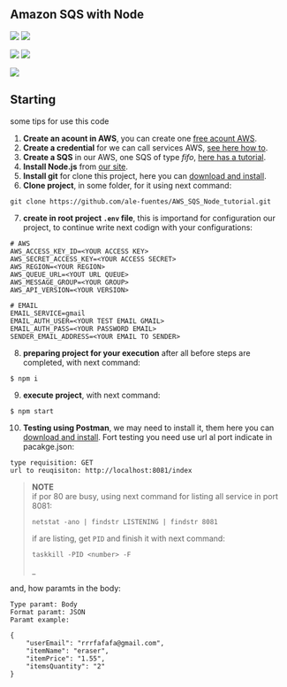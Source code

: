 
## Amazon SQS with Node

![](https://img.shields.io/badge/OS-Windows-informational?style=flat&logo=windows&logoColor=white&color=0078D6)
![](https://img.shields.io/badge/IDE-Visual_Studio_Code-informational?style=flat&logo=visual-studio-code&logoColor=white&color=007ACC)


![](https://img.shields.io/badge/Cloud-Amazon_AWS-informational?style=flat&logo=AmazonAWS&logoColor=white&color=232F3E)
![](https://img.shields.io/badge/Language-Node.Js-informational?style=flat&logo=Node.js&logoColor=white&color=339933)

![](https://img.shields.io/badge/Author-Alejandro_Fuentes_|_fuentesra@hotmail.com-informational?style=flat&logoColor=white&color=4a4c4d)

## Starting

some tips for use this code

1. **Create an acount in AWS**, you can create one [free acount AWS](https://aws.amazon.com/free/).
2. **Create a credential** for we can call services AWS, [see here how to](https://docs.aws.amazon.com/powershell/latest/userguide/pstools-appendix-sign-up.html).
3. **Create a SQS** in our AWS, one SQS of type *fifo*, [here has a tutorial](https://console.aws.amazon.com/sqs/).
4. **Install Node.js** from [our site](https://nodejs.org/en/).
5. **Install git** for clone this project, here you can [download and install](https://git-scm.com/downloads).
6. **Clone project**, in some folder, for it using next command:

```
git clone https://github.com/ale-fuentes/AWS_SQS_Node_tutorial.git
```

7. **create in root project `.env` file**, this is importand for configuration our project, to continue write next codign with your configurations:

```
# AWS
AWS_ACCESS_KEY_ID=<YOUR ACCESS KEY>
AWS_SECRET_ACCESS_KEY=<YOUR ACCESS SECRET>
AWS_REGION=<YOUR REGION>
AWS_QUEUE_URL=<YOUT URL QUEUE>
AWS_MESSAGE_GROUP=<YOUR GROUP>
AWS_API_VERSION=<YOUR VERSION>

# EMAIL
EMAIL_SERVICE=gmail
EMAIL_AUTH_USER=<YOUR TEST EMAIL GMAIL>
EMAIL_AUTH_PASS=<YOUR PASSWORD EMAIL>
SENDER_EMAIL_ADDRESS=<YOUR EMAIL TO SENDER>
```
8. **preparing project for your execution** after all before steps are completed, with next command:

```
$ npm i 
```

9. **execute project**, with next command:

```
$ npm start
```

10. **Testing using Postman**, we may need to install it, them here you can [download and install](https://www.postman.com/downloads/). Fort testing you need use url al port indicate in pacakge.json:

```
type requisition: GET
url to reuqisiton: http://localhost:8081/index
```

> **NOTE** <br/>
> if por 80 are busy, using next command for listing all service in port 8081:
> 
> ```
> netstat -ano | findstr LISTENING | findstr 8081
> ```
> 
> if are listing, get `PID` and finish it with next command:
> 
> ```
> taskkill -PID <number> -F
> ```
>
> _


and, how paramts in the body:

```
Type paramt: Body
Format paramt: JSON
Paramt example:

{
    "userEmail": "rrrfafafa@gmail.com",
    "itemName": "eraser",
    "itemPrice": "1.55",
    "itemsQuantity": "2"
}
```
